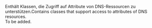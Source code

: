 <Namespace Name="Microsoft.Azure.Management.Dns.Models">
  <Docs>
    <summary><span data-ttu-id="0c361-101">Enthält Klassen, die Zugriff auf Attribute von DNS-Ressourcen zu unterstützen.</span><span class="sxs-lookup"><span data-stu-id="0c361-101">Contains classes that support access to attributes of DNS resources.</span></span></summary> 
    <remarks>To be added.</remarks>
  </Docs>
</Namespace>
